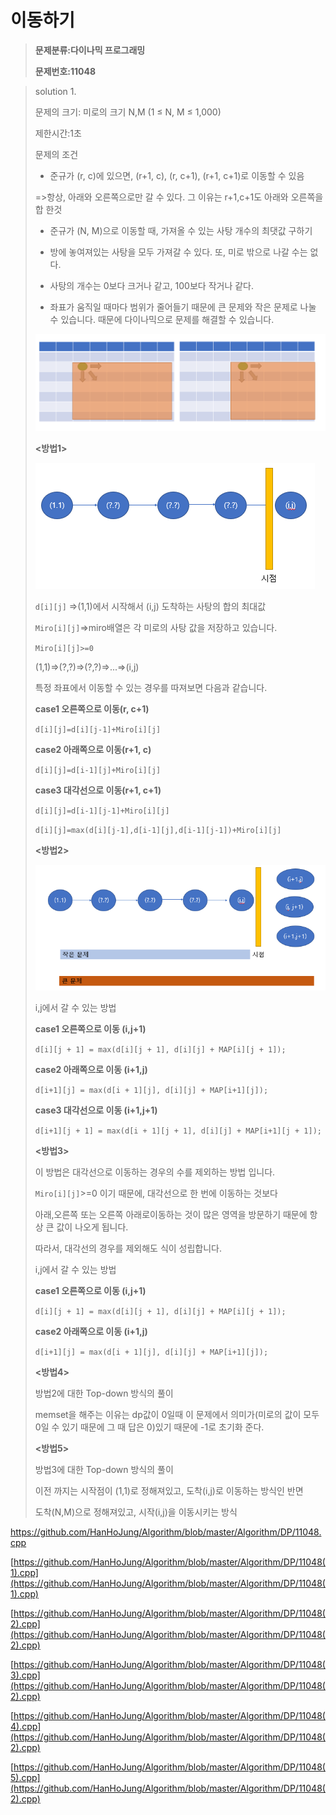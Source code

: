 # 이동하기

> **문제분류:다이나믹 프로그래밍**
>
> **문제번호:11048**

> solution 1.
>
> 문제의 크기: 미로의 크기 N,M (1 ≤ N, M ≤ 1,000)
>
> 제한시간:1초
>
> 
>
> 문제의 조건
>
> - 준규가 (r, c)에 있으면, (r+1, c), (r, c+1), (r+1, c+1)로 이동할 수 있음
>
> =>항상, 아래와 오른쪽으로만 갈 수 있다. 그 이유는 r+1,c+1도 아래와 오른쪽을 합 한것
>
> - 준규가 (N, M)으로 이동할 때, 가져올 수 있는 사탕 개수의 최댓값 구하기
>
> - 방에 놓여져있는 사탕을 모두 가져갈 수 있다. 또, 미로 밖으로 나갈 수는 없다.
>
> - 사탕의 개수는 0보다 크거나 같고, 100보다 작거나 같다.
>
> - 좌표가 움직일 때마다 범위가 줄어들기 때문에 큰 문제와 작은 문제로 나눌 수 있습니다. 때문에 다이나믹으로 문제를 해결할 수 있습니다.
>
> ![](../Clip/dp1.PNG)
>
> **<방법1>**
>
> ![](../Clip/dp2.PNG)
>
> `d[i][j]` =>(1,1)에서 시작해서 (i,j) 도착하는 사탕의 합의 최대값
>
> `Miro[i][j]`=>miro배열은 각 미로의 사탕 값을 저장하고 있습니다.
>
> `Miro[i][j]>=0`
>
> 
>
> (1,1)=>(?,?)=>(?,?)=>...=>(i,j)
>
> 특정 좌표에서 이동할 수 있는 경우를 따져보면 다음과 같습니다.
>
> **case1 오른쪽으로 이동(r, c+1)**
>
> `d[i][j]=d[i][j-1]+Miro[i][j] ` 
>
> **case2 아래쪽으로 이동(r+1, c)**
>
> `d[i][j]=d[i-1][j]+Miro[i][j] ` 
>
> **case3 대각선으로 이동(r+1, c+1)**
>
> `d[i][j]=d[i-1][j-1]+Miro[i][j] ` 
>
> `d[i][j]=max(d[i][j-1],d[i-1][j],d[i-1][j-1])+Miro[i][j] ` 
>
> 
>
> **<방법2>**
>
> ![](../Clip/dp3.PNG)
>
> i,j에서 갈 수 있는 방법
>
> **case1 오른쪽으로 이동 (i,j+1)**
>
> `d[i][j + 1] = max(d[i][j + 1], d[i][j] + MAP[i][j + 1]);`
>
> **case2 아래쪽으로 이동 (i+1,j)**
>
> `d[i+1][j] = max(d[i + 1][j], d[i][j] + MAP[i+1][j]);`
>
> **case3 대각선으로 이동 (i+1,j+1)**
>
> `d[i+1][j + 1] = max(d[i + 1][j + 1], d[i][j] + MAP[i+1][j + 1]);`
>
> 
>
> **<방법3>**
>
> 이 방법은 대각선으로 이동하는 경우의 수를 제외하는 방법 입니다.
>
> `Miro[i][j]`>=0 이기 때문에, 대각선으로 한 번에 이동하는 것보다 
>
> 아래,오른쪽 또는 오른쪽 아래로이동하는 것이 많은 영역을 방문하기 때문에 항상 큰 값이 나오게 됩니다.
>
> 따라서, 대각선의 경우를 제외해도 식이 성립합니다.
>
> 
>
> i,j에서 갈 수 있는 방법
>
> **case1 오른쪽으로 이동 (i,j+1)**
>
> `d[i][j + 1] = max(d[i][j + 1], d[i][j] + MAP[i][j + 1]);`
>
> **case2 아래쪽으로 이동 (i+1,j)**
>
> `d[i+1][j] = max(d[i + 1][j], d[i][j] + MAP[i+1][j]);`
>
> 
>
> **<방법4>**
>
> 방법2에 대한 Top-down 방식의 풀이
>
> memset을 해주는 이유는 dp값이 0일때 이 문제에서 의미가(미로의 값이 모두 0일 수 있기 때문에 그 때 답은 0)있기 때문에 -1로 초기화 준다.
>
> 
>
> **<방법5>**
>
> 방법3에 대한 Top-down 방식의 풀이
>
> 이전 까지는 시작점이 (1,1)로 정해져있고, 도착(i,j)로 이동하는 방식인 반면
>
> 도착(N,M)으로 정해져있고, 시작(i,j)을 이동시키는 방식

https://github.com/HanHoJung/Algorithm/blob/master/Algorithm/DP/11048.cpp

[https://github.com/HanHoJung/Algorithm/blob/master/Algorithm/DP/11048(1).cpp](https://github.com/HanHoJung/Algorithm/blob/master/Algorithm/DP/11048(1).cpp)

[https://github.com/HanHoJung/Algorithm/blob/master/Algorithm/DP/11048(2).cpp](https://github.com/HanHoJung/Algorithm/blob/master/Algorithm/DP/11048(2).cpp)

[https://github.com/HanHoJung/Algorithm/blob/master/Algorithm/DP/11048(3).cpp](https://github.com/HanHoJung/Algorithm/blob/master/Algorithm/DP/11048(2).cpp)

[https://github.com/HanHoJung/Algorithm/blob/master/Algorithm/DP/11048(4).cpp](https://github.com/HanHoJung/Algorithm/blob/master/Algorithm/DP/11048(2).cpp)

[https://github.com/HanHoJung/Algorithm/blob/master/Algorithm/DP/11048(5).cpp](https://github.com/HanHoJung/Algorithm/blob/master/Algorithm/DP/11048(2).cpp)








